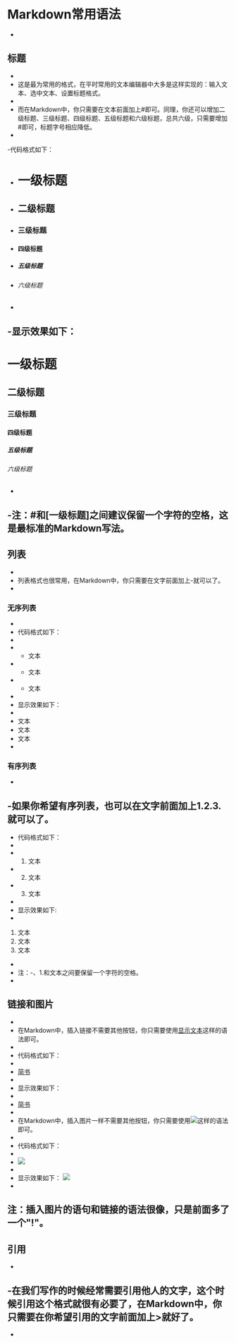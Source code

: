 # Markdown常用语法
- 
## 标题
-
- 这是最为常用的格式，在平时常用的文本编辑器中大多是这样实现的：输入文本、选中文本、设置标题格式。
- 
- 而在Markdown中，你只需要在文本前面加上#即可。同理，你还可以增加二级标题、三级标题、四级标题、五级标题和六级标题，总共六级，只需要增加#即可，标题字号相应降低。
- 
-代码格式如下：

- # 一级标题
- ## 二级标题
- ### 三级标题
- #### 四级标题
- ##### 五级标题
- ###### 六级标题
- 
-显示效果如下：
-
# 一级标题
## 二级标题
### 三级标题
#### 四级标题
##### 五级标题
###### 六级标题
- 
-注：#和[一级标题]之间建议保留一个字符的空格，这是最标准的Markdown写法。
- 
## 列表
-
- 列表格式也很常用，在Markdown中，你只需要在文字前面加上-就可以了。
- 
### 无序列表
-
- 代码格式如下：
-
- - 文本
- - 文本
- - 文本 
-
- 显示效果如下：
- 
- 文本
- 文本
- 文本
- 
### 有序列表
- 
-如果你希望有序列表，也可以在文字前面加上1.2.3.就可以了。
- 
- 代码格式如下：
-
- 1. 文本
- 2. 文本
- 3. 文本
-
- 显示效果如下:
- 
1. 文本
2. 文本
3. 文本
- 
- 注：-、1.和文本之间要保留一个字符的空格。
- 
## 链接和图片
- 
- 在Markdown中，插入链接不需要其他按钮，你只需要使用[显示文本](链接地址)这样的语法即可。
- 
- 代码格式如下：
- 
- [简书](http://www.jianshu.com)
-
- 显示效果如下：
- 
- [简书](http://www.jianshu.com)
- 
- 在Markdown中，插入图片一样不需要其他按钮，你只需要使用![](图片链接地址)这样的语法即可。
- 
- 代码格式如下：
- 
- ![](http://ww4.sinaimg.cn/bmiddle/aa397b7fjw1dzplsgpdw5j.jpg)
-
- 显示效果如下：
![](http://ww4.sinaimg.cn/bmiddle/aa397b7fjw1dzplsgpdw5j.jpg)
- 
注：插入图片的语句和链接的语法很像，只是前面多了一个"!"。
-
## 引用
-
-在我们写作的时候经常需要引用他人的文字，这个时候引用这个格式就很有必要了，在Markdown中，你只需要在你希望引用的文字前面加上>就好了。
-
- 